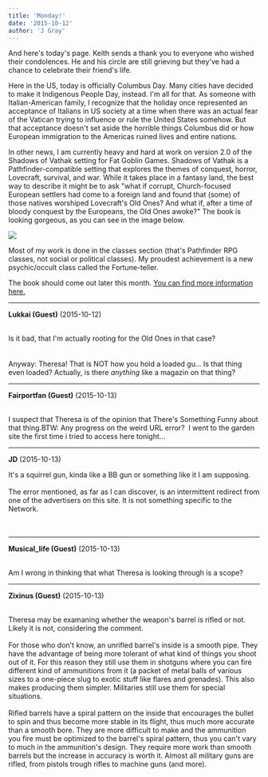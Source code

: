 ```yaml
---
title: 'Monday!'
date: '2015-10-12'
author: 'J Gray'
---
```


<p>And here's today's page. Keith sends a thank you to everyone who wished their condolences. He and his circle are still grieving but they've had a chance to celebrate their friend's life.</p><p>Here in the US, today is officially Columbus Day. Many cities have decided to make it Indigenous People Day, instead. I'm all for that. As someone with Italian-American family, I recognize that the holiday once represented an acceptance of Italians in US society at a time when there was an actual fear of the Vatican trying to influence or rule the United States somehow. But that acceptance doesn't set aside the horrible things Columbus did or how European immigration to the Americas ruined lives and entire nations.</p><p>In other news, I am currently heavy and hard at work on version 2.0 of the Shadows of Vathak setting for Fat Goblin Games. Shadows of Vathak is a Pathfinder-compatible setting that explores the themes of conquest, horror, Lovecraft, survival, and war. While it takes place in a fantasy land, the best way to describe it might be to ask "what if corrupt, Church-focused European settlers had come to a foreign land and found that (some) of those natives worshiped Lovecraft's Old Ones? And what if, after a time of bloody conquest by the Europeans, the Old Ones awoke?" The book is looking gorgeous, as you can see in the image below.</p><p><img src="https://scontent-lax3-1.xx.fbcdn.net/hphotos-xpa1/v/t1.0-9/s851x315/12122812_1911389035753077_7802550904087791822_n.jpg?oh=e623133dfe26a9c0ac85653a9e372c03&amp;oe=56D20034"></p><p>Most of my work is done in the classes section (that's Pathfinder RPG classes, not social or political classes). My proudest achievement is a new psychic/occult class called the Fortune-teller.</p><p>The book should come out later this month. <a href="http://fatgoblingames.com/vathak/shadows-over-vathak-teaser-preview/" target="_blank">You can find more information here.</a></p>

---
**Lukkai (Guest)** (2015-10-12)

<br> Is it bad, that I'm actually rooting for the Old Ones in that case?<br><br><br>Anyway: Theresa! That is NOT how you hold a loaded gu... Is that thing even loaded? Actually, is there <i>anything</i> like a magazin on that thing?<br>

---
**Fairportfan (Guest)** (2015-10-13)

<br>I suspect that Theresa is of the opinion that There's Something Funny about that thing.BTW: Any progress on the weird URL error? &nbsp;I went to the garden site the first time i tried to access here tonight...

---
**JD** (2015-10-13)

It's a squirrel gun, kinda like a BB gun or something like it I am supposing.<br><br>The error mentioned, as far as I can discover, is an intermittent redirect from one of the advertisers on this site. It is not something specific to the Network.<br><br><br>

---
**Musical_life (Guest)** (2015-10-13)

<br> Am I wrong in thinking that what Theresa is looking through is a scope?

---
**Zixinus (Guest)** (2015-10-13)

<br> Theresa may be examaning whether the weapon's barrel is rifled or not. Likely it is not, considering the comment. <br><br>For those who don't know, an unrifled barrel's inside is a smooth pipe. They have the advantage of being more tolerant of what kind of things you shoot out of it. For this reason they still use them in shotguns where you can fire different kind of ammunitions from it (a packet of metal balls of various sizes to a one-piece slug to exotic stuff like flares and grenades). This also makes producing them simpler. Militaries still use them for special situations.<br>&nbsp;<br>Rifled barrels have a spiral pattern on the inside that encourages the bullet to spin and thus become more stable in its flight, thus much more accurate than a smooth bore. They are more difficult to make and the ammunition you fire must be optimized to the barrel's spiral pattern, thus you can't vary to much in the ammunition's design. They require more work than smooth barrels but the increase in accuracy is worth it. Almost all military guns are rifled, from pistols trough rifles to machine guns (and more). <br>

